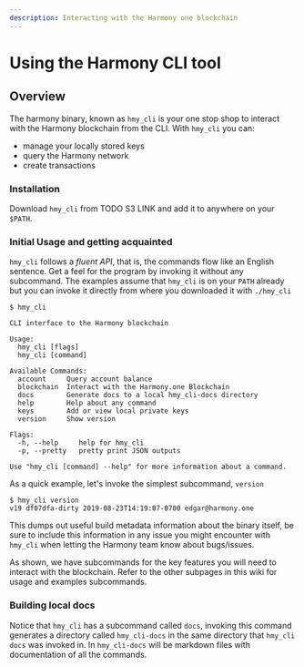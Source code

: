 ```yaml
---
description: Interacting with the Harmony one blockchain
---
```


# Using the Harmony CLI tool

## Overview

The harmony binary, known as `hmy_cli` is your one stop shop to interact with the Harmony blockchain from the CLI. With `hmy_cli` you can:

* manage your locally stored keys
* query the Harmony network 
* create transactions

### Installation

Download `hmy_cli` from TODO S3 LINK and add it to anywhere on your `$PATH`.

### Initial Usage and getting acquainted

`hmy_cli` follows a _fluent API_, that is, the commands flow like an English sentence. Get a feel for the program by invoking it without any subcommand. The examples assume that `hmy_cli` is on your `PATH` already but you can invoke it directly from where you downloaded it with `./hmy_cli`

```text
$ hmy_cli

CLI interface to the Harmony blockchain

Usage:
  hmy_cli [flags]
  hmy_cli [command]

Available Commands:
  account     Query account balance
  blockchain  Interact with the Harmony.one Blockchain
  docs        Generate docs to a local hmy_cli-docs directory
  help        Help about any command
  keys        Add or view local private keys
  version     Show version

Flags:
  -h, --help     help for hmy_cli
  -p, --pretty   pretty print JSON outputs

Use "hmy_cli [command] --help" for more information about a command.
```

As a quick example, let's invoke the simplest subcommand, `version`

```text
$ hmy_cli version
v19 df07dfa-dirty 2019-08-23T14:19:07-0700 edgar@harmony.one
```

This dumps out useful build metadata information about the binary itself, be sure to include this information in any issue you might encounter with `hmy_cli` when letting the Harmony team know about bugs/issues.

As shown, we have subcommands for the key features you will need to interact with the blockchain. Refer to the other subpages in this wiki for usage and examples subcommands.

### Building local docs

Notice that `hmy_cli` has a subcommand called `docs`, invoking this command generates a directory called `hmy_cli-docs` in the same directory that `hmy_cli docs` was invoked in. In `hmy_cli-docs` will be markdown files with documentation of all the commands.

